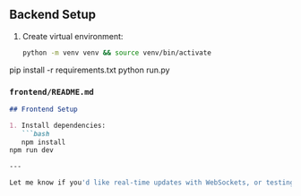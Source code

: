 ## Backend Setup

1. Create virtual environment:
   ```bash
   python -m venv venv && source venv/bin/activate
pip install -r requirements.txt
python run.py

### `frontend/README.md`
```markdown
## Frontend Setup

1. Install dependencies:
   ```bash
   npm install
npm run dev

---

Let me know if you'd like real-time updates with WebSockets, or testing with Pytest/Vitest.
